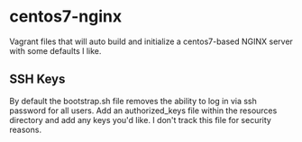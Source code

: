 # centos7-nginx
Vagrant files that will auto build and initialize a centos7-based NGINX server with some defaults I like.

## SSH Keys
By default the bootstrap.sh file removes the ability to log in via ssh password for all users. Add an authorized_keys file within the resources directory and add any keys you'd like. I don't track this file for security reasons.

